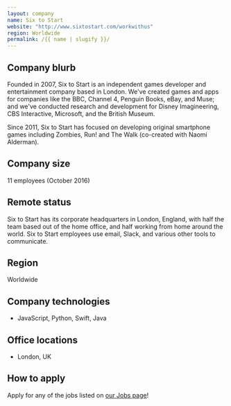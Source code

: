 ```yaml
---
layout: company
name: Six to Start
website: "http://www.sixtostart.com/workwithus"
region: Worldwide
permalink: /{{ name | slugify }}/
---
```


## Company blurb

Founded in 2007, Six to Start is an independent games developer and entertainment company based in London. We've created games and apps for companies like the BBC, Channel 4, Penguin Books, eBay, and Muse; and we've conducted research and development for Disney Imagineering, CBS Interactive, Microsoft, and the British Museum.

Since 2011, Six to Start has focused on developing original smartphone games including Zombies, Run! and The Walk (co-created with Naomi Alderman).

## Company size

11 employees (October 2016)

## Remote status

Six to Start has its corporate headquarters in London, England, with half the team based out of the home office, and half working from home around the world. Six to Start employees use email, Slack, and various other tools to communicate.

## Region

Worldwide

## Company technologies

- JavaScript, Python, Swift, Java

## Office locations

- London, UK

## How to apply

Apply for any of the jobs listed on [our Jobs page](http://www.sixtostart.com/workwithus/)!